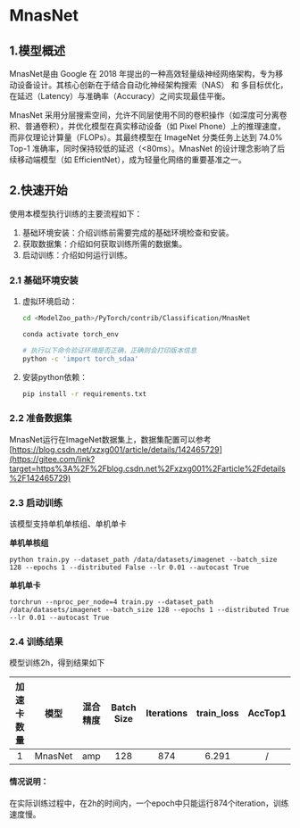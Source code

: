 # MnasNet

## 1.模型概述

MnasNet是由 Google 在 2018 年提出的一种高效轻量级神经网络架构，专为移动设备设计。其核心创新在于结合自动化神经架构搜索（NAS） 和 多目标优化，在延迟（Latency）与准确率（Accuracy）之间实现最佳平衡。  

MnasNet 采用分层搜索空间，允许不同层使用不同的卷积操作（如深度可分离卷积、普通卷积），并优化模型在真实移动设备（如 Pixel Phone）上的推理速度，而非仅理论计算量（FLOPs）。其最终模型在 ImageNet 分类任务上达到 74.0% Top-1 准确率，同时保持较低的延迟（<80ms）。MnasNet 的设计理念影响了后续移动端模型（如 EfficientNet），成为轻量化网络的重要基准之一。

## 2.快速开始

使用本模型执行训练的主要流程如下：

1. 基础环境安装：介绍训练前需要完成的基础环境检查和安装。
2. 获取数据集：介绍如何获取训练所需的数据集。
3. 启动训练：介绍如何运行训练。

### 2.1 基础环境安装

1. 虚拟环境启动：

    ```bash
    cd <ModelZoo_path>/PyTorch/contrib/Classification/MnasNet
    
    conda activate torch_env
    
    # 执行以下命令验证环境是否正确，正确则会打印版本信息
    python -c 'import torch_sdaa'
    ```

2. 安装python依赖：

    ```bash
    pip install -r requirements.txt
    ```

### 2.2 准备数据集

MnasNet运行在ImageNet数据集上，数据集配置可以参考[https://blog.csdn.net/xzxg001/article/details/142465729](https://gitee.com/link?target=https%3A%2F%2Fblog.csdn.net%2Fxzxg001%2Farticle%2Fdetails%2F142465729) 

### 2.3 启动训练

该模型支持单机单核组、单机单卡 

**单机单核组**

```
python train.py --dataset_path /data/datasets/imagenet --batch_size 128 --epochs 1 --distributed False --lr 0.01 --autocast True
```

**单机单卡**

```
torchrun --nproc_per_node=4 train.py --dataset_path /data/datasets/imagenet --batch_size 128 --epochs 1 --distributed True --lr 0.01 --autocast True
```

### 2.4 训练结果

模型训练2h，得到结果如下

| 加速卡数量 |  模型   | 混合精度 | Batch Size | Iterations | train_loss | AccTop1 |
| :--------: | :-----: | :------: | :--------: | :--------: | :--------: | :-----: |
|     1      | MnasNet |   amp    |    128     |    874     |   6.291    |    /    |

#### 情况说明：

在实际训练过程中，在2h的时间内，一个epoch中只能运行874个iteration，训练速度慢。